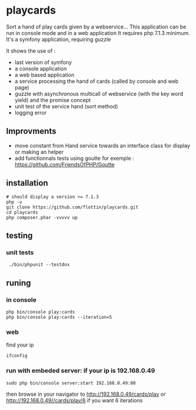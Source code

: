# playcards

Sort a hand of play cards given by a webservice... This application can be run in console mode and in a web application
It requires php 7.1.3 minimum.
It's a symfony application, requiring guzzle

It shows the use of  :
- last version of symfony
- a console application
- a web based application
- a service processing the hand of cards (called by console and web page)
- guzzle with asynchronous multicall of webservice (with the key word yield) and the promise concept
- unit test of the service hand (sort method)
- logging error

## Improvments
- move constant from Hand service towards an interface class for display or making an helper
- add functionnals tests using goutte for exemple : https://github.com/FriendsOfPHP/Goutte

## installation

```console
# should display a version >= 7.1.3
php -v
git clone https://github.com/flottin/playcards.git
cd playcards
php composer.phar -vvvvv up
```

## testing

### unit tests
```console
 ./bin/phpunit --testdox
 ```

## runing

### in console
```console
php bin/console play:cards
php bin/console play:cards --iteration=5
```

### web
find your ip
```console
ifconfig
```

### run with embeded server: if your ip is 192.168.0.49
```console
sudo php bin/console server:start 192.168.0.49:80
```
then browse in your navigator to http://192.168.0.49/cards/play
or http://192.168.0.49//cards/play/6 if you want 6 iterations
